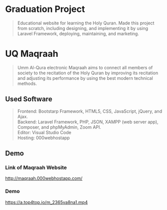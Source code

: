 # Graduation Project
> Educational website for learning the Holy Quran. Made this project 
from scratch, including designing, and implementing it by using 
Laravel Framework, deploying, maintaining, and marketing.

# UQ Maqraah
> Umm Al-Qura electronic Maqraah aims to connect all members of society to the recitation of the Holy Quran by improving its recitation and adjusting its performance
by using the best modern technical methods.

## Used Software
> Frontend: Bootstarp Framework, HTML5, CSS, JavaScript, jQuery, and Ajax. <br />
Backend: Laravel Framework, PHP, JSON, XAMPP (web server app), Composer, and phpMyAdmin, Zoom API.<br />
Editor: Visual Studio Code<br />
Hosting: 000webhostapp

## Demo

### Link of Maqraah Website
http://maqraah.000webhostapp.com/

### Demo
https://a.top4top.io/m_2365va8na1.mp4
